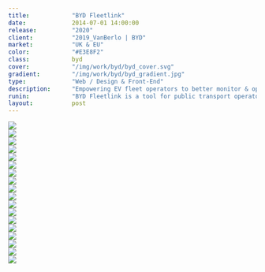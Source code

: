 ```yaml
---
title:            "BYD Fleetlink"
date:             2014-07-01 14:00:00
release:          "2020"
client:           "2019_VanBerlo | BYD"
market:           "UK & EU"
color:            "#E3E8F2"
class:            byd
cover:            "/img/work/byd/byd_cover.svg"
gradient:         "/img/work/byd/byd_gradient.jpg"
type:             "Web / Design & Front-End"
description:      "Empowering EV fleet operators to better monitor & optimize their fleet"
runin:            "BYD Fleetlink is a tool for public transport operators to monitor as well as optimize their electric bus fleet operations. The tool support operators with monitoring of charging activities, alarms & energy management, remote diagnostics as well as daily depot scheduling. The challenge was to achieve an improved experience by addressing usability concerns and redesign the existing application for future scalability."
layout:           post
---
```


<div class="post-content-grid">
  <div class="post-content-column column-1">
    <img class="post-content-screen desktop" src="{{ site.baseurl }}/img/work/byd/byd_1.jpg" />
  </div>
</div>
<div class="post-content-grid">
  <div class="post-content-column column-1">
    <img class="post-content-screen desktop" src="{{ site.baseurl }}/img/work/byd/byd_2.jpg" />
  </div>
</div>
<div class="post-content-grid">
  <div class="post-content-column column-1">
    <img class="post-content-screen desktop" src="{{ site.baseurl }}/img/work/byd/byd_3.jpg" />
  </div>
</div>
<div class="post-content-grid">
  <div class="post-content-column column-1">
    <img class="post-content-screen desktop" src="{{ site.baseurl }}/img/work/byd/byd_4.jpg" />
  </div>
</div>
<div class="post-content-grid">
  <div class="post-content-column column-1">
    <img class="post-content-screen desktop" src="{{ site.baseurl }}/img/work/byd/byd_5.jpg" />
  </div>
</div>
<div class="post-content-grid">
  <div class="post-content-column column-1">
    <img class="post-content-screen desktop" src="{{ site.baseurl }}/img/work/byd/byd_6.jpg" />
  </div>
</div>
<div class="post-content-grid">
  <div class="post-content-column column-1">
    <img class="post-content-screen desktop" src="{{ site.baseurl }}/img/work/byd/byd_7.jpg" />
  </div>
</div>
<div class="post-content-grid">
  <div class="post-content-column column-1">
    <img class="post-content-screen desktop" src="{{ site.baseurl }}/img/work/byd/byd_8.jpg" />
  </div>
</div>
<div class="post-content-grid">
  <div class="post-content-column column-1">
    <img class="post-content-screen desktop" src="{{ site.baseurl }}/img/work/byd/byd_9.jpg" />
  </div>
</div>
<div class="post-content-grid">
  <div class="post-content-column column-1">
    <img class="post-content-screen desktop" src="{{ site.baseurl }}/img/work/byd/byd_10.jpg" />
  </div>
</div>
<div class="post-content-grid">
  <div class="post-content-column column-1">
    <img class="post-content-screen desktop" src="{{ site.baseurl }}/img/work/byd/byd_11.jpg" />
  </div>
</div>
<div class="post-content-grid">
  <div class="post-content-column column-1">
    <img class="post-content-screen desktop" src="{{ site.baseurl }}/img/work/byd/byd_12.jpg" />
  </div>
</div>
<div class="post-content-grid">
  <div class="post-content-column column-1">
    <img class="post-content-screen desktop" src="{{ site.baseurl }}/img/work/byd/byd_13.jpg" />
  </div>
</div>
<div class="post-content-grid">
  <div class="post-content-column column-1">
    <img class="post-content-screen desktop" src="{{ site.baseurl }}/img/work/byd/byd_14.jpg" />
  </div>
</div>
<div class="post-content-grid">
  <div class="post-content-column column-1">
    <img class="post-content-screen desktop" src="{{ site.baseurl }}/img/work/byd/byd_15.jpg" />
  </div>
</div>
<div class="post-content-grid">
  <div class="post-content-column column-1">
    <img class="post-content-screen desktop" src="{{ site.baseurl }}/img/work/byd/byd_16.jpg" />
  </div>
</div>
<div class="post-content-grid">
  <div class="post-content-column column-1">
    <img class="post-content-screen desktop" src="{{ site.baseurl }}/img/work/byd/byd_17.jpg" />
  </div>
</div>
<div class="post-content-grid">
  <div class="post-content-column column-1">
    <img class="post-content-screen desktop" src="{{ site.baseurl }}/img/work/byd/byd_18.jpg" />
  </div>
</div>

